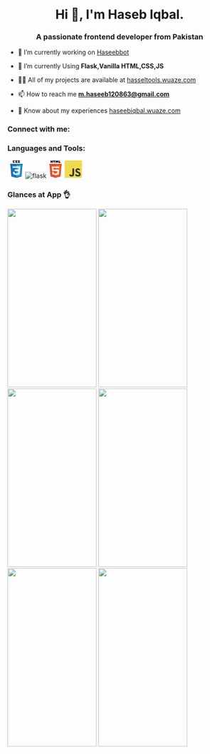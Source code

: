 <h1 align="center">Hi 👋, I'm Haseb Iqbal.</h1>
<h3 align="center">A passionate frontend developer from Pakistan</h3>

- 🔭 I’m currently working on [Haseebbot](haseebbot.pythonanywhere.com)

- 🌱 I’m currently Using **Flask,Vanilla HTML,CSS,JS**

- 👨‍💻 All of my projects are available at [hasseltools.wuaze.com](hasseltools.wuaze.com)

- 📫 How to reach me **m.haseeb120863@gmail.com**

- 📄 Know about my experiences [haseebiqbal.wuaze.com](haseebiqbal.wuaze.com)

<h3 align="left">Connect with me:</h3>
<p align="left">
</p>

<h3 align="left">Languages and Tools:</h3>
<p align="left"><img src="https://raw.githubusercontent.com/devicons/devicon/master/icons/css3/css3-original-wordmark.svg" alt="css3" width="40" height="40"/><img src="https://www.vectorlogo.zone/logos/pocoo_flask/pocoo_flask-icon.svg" alt="flask" width="40" height="40"/><img src="https://raw.githubusercontent.com/devicons/devicon/master/icons/html5/html5-original-wordmark.svg" alt="html5" width="40" height="40"/><img src="https://raw.githubusercontent.com/devicons/devicon/master/icons/javascript/javascript-original.svg" alt="javascript" width="40" height="40"/></p>
<h3 align="left">Glances at App 👌</h3>
<p>
  <img src="https://drive.google.com/uc?export=download&id=19hYtYfweUjm5VKcaF_3G2oTAQocfwkIO" width="200px" height="400"></img>
  <img src="https://drive.google.com/uc?export=download&id=1zvBgED6vbXhaJ4T2dXHTjGDVnKUfvUyB" width="200px" height="400"></img>
  <img src="https://drive.google.com/uc?export=download&id=1iIBkVff_EsktDvnCDNiOkNq_JXo1JJq1" width="200px" height="400"></img>
  <img src="https://drive.google.com/uc?export=download&id=1-WpbCAX7OWclPiXJpOOpjDMz82Z4Dk-m" width="200px" height="400"></img>
  <img src="https://drive.google.com/uc?export=download&id=1fjtWriG82O5fhX1aHZTJgFoevTQRud7S" width="200px" height="400"></img>
  <img src="https://drive.google.com/uc?export=download&id=1_LnWQcMBAg2c1yc4jdBkh-2UyYe93u3Y" width="200px" height="400"></img>
</p>                                                                                                                                                                                                                                                                                                                                                                                                                                                                                                                                                                                                                                                                                                                                                                                                                                                                                                                                                                                                                                                                                                                                                                                                                                                                                                                                                                                                                                                                                                                                                                                                                                                                                                                                                                                                                                                                                                                                                                                                                                                                                                                                                                                                                                    
